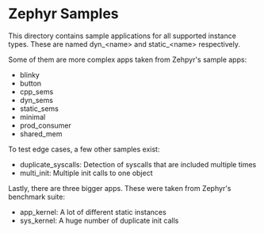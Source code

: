 # Zephyr Samples

This directory contains sample applications for all supported instance types.
These are named dyn_\<name> and static_\<name> respectively.

Some of them are more complex apps taken from Zehpyr's sample apps:
* blinky
* button
* cpp_sems
* dyn_sems
* static_sems
* minimal
* prod_consumer
* shared_mem

To test edge cases, a few other samples exist:
* duplicate_syscalls: Detection of syscalls that are included multiple times
* multi_init: Multiple init calls to one object 

Lastly, there are three bigger apps. These were taken from Zephyr's benchmark suite:
* app_kernel: A lot of different static instances 
* sys_kernel: A huge number of duplicate init calls
